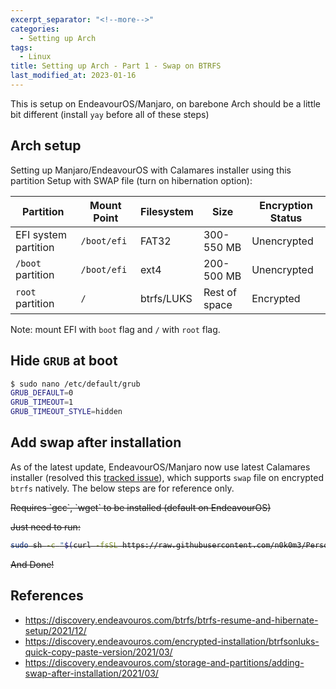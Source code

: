 ```yaml
---
excerpt_separator: "<!--more-->"
categories:
  - Setting up Arch
tags:
  - Linux
title: Setting up Arch - Part 1 - Swap on BTRFS
last_modified_at: 2023-01-16
---
```


This is setup on EndeavourOS/Manjaro, on barebone Arch should be a little bit different (install `yay` before all of these steps)

## Arch setup

Setting up Manjaro/EndeavourOS with Calamares installer using this partition Setup with SWAP file (turn on hibernation option):

| Partition            | Mount Point | Filesystem | Size          | Encryption Status |
| -------------------- | ----------- | ---------- | ------------- | ----------------- |
| EFI system partition | `/boot/efi` | FAT32      | 300-550 MB    | Unencrypted       |
| `/boot` partition    | `/boot/efi` | ext4       | 200-500 MB    | Unencrypted       |
| `root` partition     | `/`         | btrfs/LUKS | Rest of space | Encrypted         |

Note: mount EFI with `boot` flag and `/` with `root` flag.

## Hide `GRUB` at boot

```sh
$ sudo nano /etc/default/grub
GRUB_DEFAULT=0
GRUB_TIMEOUT=1
GRUB_TIMEOUT_STYLE=hidden
```

## Add swap after installation

As of the latest update, EndeavourOS/Manjaro now use latest Calamares installer (resolved this [tracked issue](https://github.com/calamares/calamares/issues/1659)), which supports `swap` file on encrypted `btrfs` natively. The below steps are for reference only.

<s>
Requires `gcc`, `wget` to be installed (default on EndeavourOS)

Just need to run:

```sh
sudo sh -c "$(curl -fsSL https://raw.githubusercontent.com/n0k0m3/Personal-Setup/main/Setting_up_Arch/swap_setup.sh)"
```

And Done!
</s>

## References

- https://discovery.endeavouros.com/btrfs/btrfs-resume-and-hibernate-setup/2021/12/
- https://discovery.endeavouros.com/encrypted-installation/btrfsonluks-quick-copy-paste-version/2021/03/
- https://discovery.endeavouros.com/storage-and-partitions/adding-swap-after-installation/2021/03/
